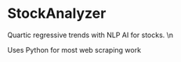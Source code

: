 StockAnalyzer
=============

Quartic regressive trends with NLP AI for stocks. \n

Uses Python for most web scraping work
